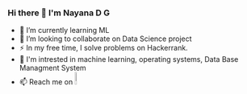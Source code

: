 ### Hi there 👋 I'm Nayana D G

- 🌱 I’m currently learning ML
- 👯 I’m looking to collaborate on Data Science project
- :zap: In my free time, I solve problems on Hackerrank.
- 💬 I'm intrested in machine learning, operating systems, Data Base Managment System
- 📫 Reach me on <a href="www.linkedin.com/in/nayana-d-g-14a75a218">
    <img src="https://img.shields.io/badge/LinkedIn-blue?style=for-the-badge&logo=linkedin&logoColor=white" width=8% alt="LinkedIn Badge"/>
  </a>
  
